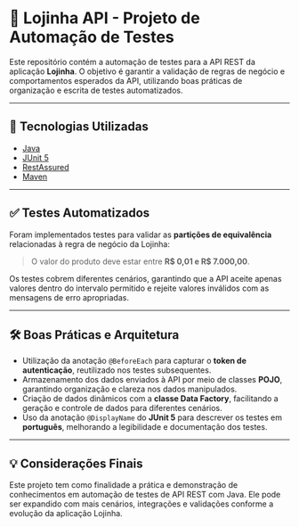 # 🔗 Lojinha API - Projeto de Automação de Testes

Este repositório contém a automação de testes para a API REST da aplicação **Lojinha**. O objetivo é garantir a validação de regras de negócio e comportamentos esperados da API, utilizando boas práticas de organização e escrita de testes automatizados.

---

## 🚀 Tecnologias Utilizadas

- [Java](https://www.oracle.com/ae/java/technologies/downloads/)
- [JUnit 5](https://mvnrepository.com/artifact/org.junit.jupiter/junit-jupiter-api/5.7.1)
- [RestAssured](https://mvnrepository.com/artifact/io.rest-assured/rest-assured/5.5.1)
- [Maven](https://maven.apache.org/)

---

## ✅ Testes Automatizados

Foram implementados testes para validar as **partições de equivalência** relacionadas à regra de negócio da Lojinha:

> O valor do produto deve estar entre **R$ 0,01 e R$ 7.000,00**.

Os testes cobrem diferentes cenários, garantindo que a API aceite apenas valores dentro do intervalo permitido e rejeite valores inválidos com as mensagens de erro apropriadas.

---

## 🛠️ Boas Práticas e Arquitetura

- Utilização da anotação `@BeforeEach` para capturar o **token de autenticação**, reutilizado nos testes subsequentes.
- Armazenamento dos dados enviados à API por meio de classes **POJO**, garantindo organização e clareza nos dados manipulados.
- Criação de dados dinâmicos com a **classe Data Factory**, facilitando a geração e controle de dados para diferentes cenários.
- Uso da anotação `@DisplayName` do **JUnit 5** para descrever os testes em **português**, melhorando a legibilidade e documentação dos testes.

---

## 💡 Considerações Finais

Este projeto tem como finalidade a prática e demonstração de conhecimentos em automação de testes de API REST com Java. Ele pode ser expandido com mais cenários, integrações e validações conforme a evolução da aplicação Lojinha.


